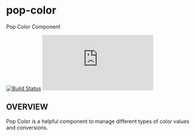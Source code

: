 pop-color
=========
Pop Color Component

[![Build Status](https://github.com/popphp/pop-color/workflows/phpunit/badge.svg)](https://github.com/popphp/pop-color/actions)
[![Coverage Status](http://cc.popphp.org/coverage.php?comp=pop-pdf)](http://cc.popphp.org/pop-color/)

OVERVIEW
--------
Pop Color is a helpful component to manage different types of color values and conversions.